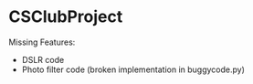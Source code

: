 # CSClubProject
Missing Features:
* DSLR code  
* Photo filter code (broken implementation in buggycode.py)
